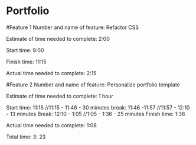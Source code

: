 # Portfolio

#Feature 1
Number and name of feature: Refactor CSS

Estimate of time needed to complete: 2:00

Start time: 9:00

Finish time: 11:15

Actual time needed to complete: 2:15

#Feature 2
Number and name of feature: Personalize portfolio template

Estimate of time needed to complete: 1 hour

Start time: 11:15
//11:15 - 11:46 - 30 minutes
break: 11:46 -11:57
//11:57 - 12:10 - 13 minutes
Break: 12:10 - 1:05
//1:05 - 1:36 - 25 minutes
Finish time: 1:36

Actual time needed to complete: 1:08

Total time: 3: 23

